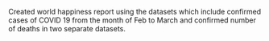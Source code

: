 Created world happiness report using the datasets which include confirmed cases of COVID 19 from the month of Feb to March and confirmed number of deaths in two separate datasets.
